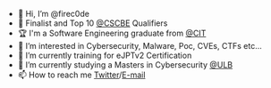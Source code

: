 - 👋 Hi, I’m @firec0de 
- 🤺 Finalist and Top 10 <a href="https://platform.cybersecuritychallenge.be/scoreboard" target="_blank">@CSCBE</a> Qualifiers 
- 🏆 I'm a Software Engineering graduate from <a href="https://cit.edu.al" target="_blank">@CIT</a>
- 👀 I’m interested in Cybersecurity, Malware, Poc, CVEs, CTFs etc...
- 🌱 I’m currently training for eJPTv2 Certification
- 🏫 I’m currently studying a Masters in Cybersecurity <a href="https://ulb.be" target="_blank">@ULB</a>
- 📫 How to reach me <a href="https://twitter.com/ernandomyrtaj" target="_blank">Twitter</a>/<a href="mailto:ernando.myrtaj@gmail.com" target="_blank">E-mail</a>

<!---
firec0de/firec0de is a ✨ special ✨ repository because its `README.md` (this file) appears on your GitHub profile.
You can click the Preview link to take a look at your changes.
--->
